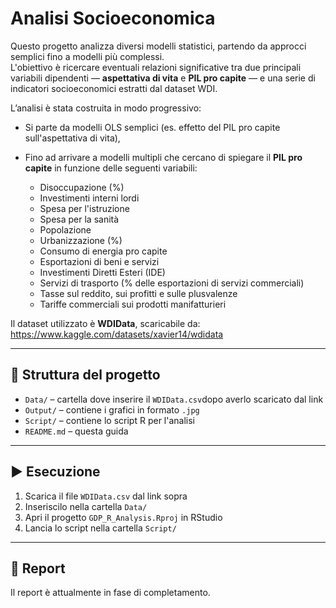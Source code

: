 # Analisi Socioeconomica

Questo progetto analizza diversi modelli statistici, partendo da approcci semplici fino a modelli più complessi.  
L'obiettivo è ricercare eventuali relazioni significative tra due principali variabili dipendenti — **aspettativa di vita** e **PIL pro capite** — e una serie di indicatori socioeconomici estratti dal dataset WDI.

L’analisi è stata costruita in modo progressivo:
- Si parte da modelli OLS semplici (es. effetto del PIL pro capite sull'aspettativa di vita),
- Fino ad arrivare a modelli multipli che cercano di spiegare il **PIL pro capite** in funzione delle seguenti variabili:

  - Disoccupazione (%)
  - Investimenti interni lordi
  - Spesa per l'istruzione
  - Spesa per la sanità
  - Popolazione
  - Urbanizzazione (%)
  - Consumo di energia pro capite
  - Esportazioni di beni e servizi
  - Investimenti Diretti Esteri (IDE)
  - Servizi di trasporto (% delle esportazioni di servizi commerciali)
  - Tasse sul reddito, sui profitti e sulle plusvalenze
  - Tariffe commerciali sui prodotti manifatturieri

Il dataset utilizzato è **WDIData**, scaricabile da:  
https://www.kaggle.com/datasets/xavier14/wdidata

---

## 📁 Struttura del progetto

- `Data/` – cartella dove inserire il `WDIData.csv`dopo averlo scaricato dal link
- `Output/` – contiene i grafici in formato `.jpg`
- `Script/` – contiene lo script R per l'analisi
- `README.md` – questa guida

---

## ▶️ Esecuzione

1. Scarica il file `WDIData.csv` dal link sopra  
2. Inseriscilo nella cartella `Data/`  
3. Apri il progetto `GDP_R_Analysis.Rproj` in RStudio  
4. Lancia lo script nella cartella `Script/`
---

## 📄 Report

Il report è attualmente in fase di completamento.

